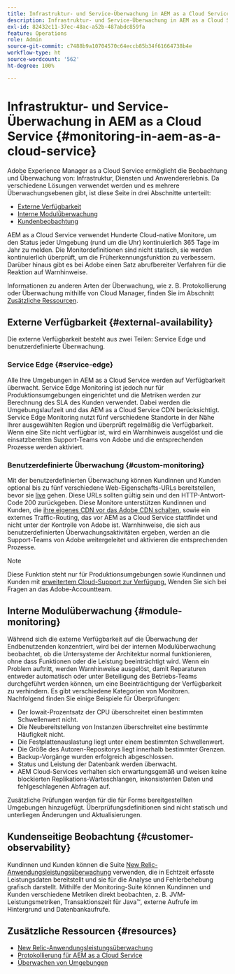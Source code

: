 ```yaml
---
title: Infrastruktur- und Service-Überwachung in AEM as a Cloud Service
description: Infrastruktur- und Service-Überwachung in AEM as a Cloud Service
exl-id: 82432c11-37ec-48ac-a52b-487abdc859fa
feature: Operations
role: Admin
source-git-commit: c7488b9a10704570c64eccb85b34f61664738b4e
workflow-type: ht
source-wordcount: '562'
ht-degree: 100%

---
```


# Infrastruktur- und Service-Überwachung in AEM as a Cloud Service {#monitoring-in-aem-as-a-cloud-service}

Adobe Experience Manager as a Cloud Service ermöglicht die Beobachtung und Überwachung von: Infrastruktur, Diensten und Anwendererlebnis. Da verschiedene Lösungen verwendet werden und es mehrere Überwachungsebenen gibt, ist diese Seite in drei Abschnitte unterteilt:

* [Externe Verfügbarkeit](#external-availability)
* [Interne Modulüberwachung](#module-monitoring)
* [Kundenbeobachtung](#customer-observability)

AEM as a Cloud Service verwendet Hunderte Cloud-native Monitore, um den Status jeder Umgebung (rund um die Uhr) kontinuierlich 365 Tage im Jahr zu melden. Die Monitordefinitionen sind nicht statisch, sie werden kontinuierlich überprüft, um die Früherkennungsfunktion zu verbessern. Darüber hinaus gibt es bei Adobe einen Satz abrufbereiter Verfahren für die Reaktion auf Warnhinweise.

Informationen zu anderen Arten der Überwachung, wie z. B. Protokollierung oder Überwachung mithilfe von Cloud Manager, finden Sie im Abschnitt [Zusätzliche Ressourcen](#resources).

## Externe Verfügbarkeit {#external-availability}

Die externe Verfügbarkeit besteht aus zwei Teilen: Service Edge und benutzerdefinierte Überwachung.

### Service Edge {#service-edge}

Alle Ihre Umgebungen in AEM as a Cloud Service werden auf Verfügbarkeit überwacht. Service Edge Monitoring ist jedoch nur für Produktionsumgebungen eingerichtet und die Metriken werden zur Berechnung des SLA des Kunden verwendet. Dabei werden die Umgebungslaufzeit und das AEM as a Cloud Service CDN berücksichtigt. Service Edge Monitoring nutzt fünf verschiedene Standorte in der Nähe Ihrer ausgewählten Region und überprüft regelmäßig die Verfügbarkeit. Wenn eine Site nicht verfügbar ist, wird ein Warnhinweis ausgelöst und die einsatzbereiten Support-Teams von Adobe und die entsprechenden Prozesse werden aktiviert.

### Benutzerdefinierte Überwachung {#custom-monitoring}

Mit der benutzerdefinierten Überwachung können Kundinnen und Kunden optional bis zu fünf verschiedene Web-Eigenschafts-URLs bereitstellen, bevor sie [live](/help/journey-migration/go-live.md) gehen. Diese URLs sollten gültig sein und den HTTP-Antwort-Code 200 zurückgeben. Diese Monitore unterstützen Kundinnen und Kunden, die [ihre eigenes CDN vor das Adobe CDN schalten](/help/implementing/dispatcher/cdn.md#point-to-point-CDN), sowie ein externes Traffic-Routing, das vor AEM as a Cloud Service stattfindet und nicht unter der Kontrolle von Adobe ist. Warnhinweise, die sich aus benutzerdefinierten Überwachungsaktivitäten ergeben, werden an die Support-Teams von Adobe weitergeleitet und aktivieren die entsprechenden Prozesse.

>[!NOTE]
>
> Diese Funktion steht nur für Produktionsumgebungen sowie Kundinnen und Kunden mit [erweitertem Cloud-Support zur Verfügung.](https://experienceleague.adobe.com/docs/support-resources/data-sheets/overview.html?lang=de#support-add-ons) Wenden Sie sich bei Fragen an das Adobe-Accountteam.

## Interne Modulüberwachung {#module-monitoring}

Während sich die externe Verfügbarkeit auf die Überwachung der Endbenutzenden konzentriert, wird bei der internen Modulüberwachung beobachtet, ob die Untersysteme der Architektur normal funktionieren, ohne dass Funktionen oder die Leistung beeinträchtigt wird. Wenn ein Problem auftritt, werden Warnhinweise ausgelöst, damit Reparaturen entweder automatisch oder unter Beteiligung des Betriebs-Teams durchgeführt werden können, um eine Beeinträchtigung der Verfügbarkeit zu verhindern. Es gibt verschiedene Kategorien von Monitoren. Nachfolgend finden Sie einige Beispiele für Überprüfungen:

* Der Iowait-Prozentsatz der CPU überschreitet einen bestimmten Schwellenwert nicht.
* Die Neubereitstellung von Instanzen überschreitet eine bestimmte Häufigkeit nicht.
* Die Festplattenauslastung liegt unter einem bestimmten Schwellenwert.
* Die Größe des Autoren-Repositorys liegt innerhalb bestimmter Grenzen.
* Backup-Vorgänge wurden erfolgreich abgeschlossen.
* Status und Leistung der Datenbank werden überwacht.
* AEM Cloud-Services verhalten sich erwartungsgemäß und weisen keine blockierten Replikations-Warteschlangen, inkonsistenten Daten und fehlgeschlagenen Abfragen auf.

Zusätzliche Prüfungen werden für die für Forms bereitgestellten Umgebungen hinzugefügt. Überprüfungsdefinitionen sind nicht statisch und unterliegen Änderungen und Aktualisierungen.

## Kundenseitige Beobachtung {#customer-observability}

Kundinnen und Kunden können die Suite [New Relic-Anwendungsleistungsüberwachung](https://experienceleague.adobe.com/docs/experience-manager-cloud-service/content/implementing/using-cloud-manager/user-access-new-relic.html?lang=de) verwenden, die in Echtzeit erfasste Leistungsdaten bereitstellt und sie für die Analyse und Fehlerbehebung grafisch darstellt. Mithilfe der Monitoring-Suite können Kundinnen und Kunden verschiedene Metriken direkt beobachten, z. B. JVM-Leistungsmetriken, Transaktionszeit für Java™, externe Aufrufe im Hintergrund und Datenbankaufrufe.

## Zusätzliche Ressourcen {#resources}

* [New Relic-Anwendungsleistungsüberwachung](https://experienceleague.adobe.com/docs/experience-manager-cloud-service/content/implementing/using-cloud-manager/user-access-new-relic.html?lang=de)
* [Protokollierung für AEM as a Cloud Service](https://experienceleague.adobe.com/docs/experience-manager-cloud-service/content/implementing/developing/logging.html?lang=de)
* [Überwachen von Umgebungen](https://experienceleague.adobe.com/docs/experience-manager-cloud-manager/content/using/monitoring-environments.html?lang=de)
